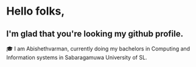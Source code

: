 # Hello folks,
## I'm glad that you're looking my github profile.
🎓 I am Abishethvarman, currently doing my bachelors in Computing and Information systems in Sabaragamuwa University of SL. 



